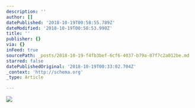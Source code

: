 ```yaml
---
description: ''
author: []
datePublished: '2018-10-19T00:58:55.789Z'
dateModified: '2018-10-19T00:58:53.990Z'
title: ''
publisher: {}
via: {}
inFeed: true
sourcePath: _posts/2018-10-19-f4fb3bef-6cf6-4037-b79a-07f7c2a012be.md
starred: false
datePublishedOriginal: '2018-10-19T00:33:02.704Z'
_context: 'http://schema.org'
_type: Article

---
```

![](https://the-grid-user-content.s3-us-west-2.amazonaws.com/822b8b7c-2155-4ea9-a518-8ea79dbfb469.jpg)